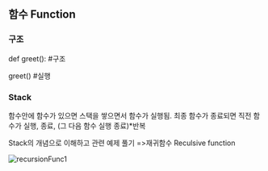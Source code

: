 ## 함수 Function
### 구조
def greet():   #구조

greet() #실행

### Stack
함수안에 함수가 있으면 스택을 쌓으면서 함수가 실행됨.
최종 함수가 종료되면 직전 함수가 실행, 종료, (그 다음 함수 실행 종료)*반복

Stack의 개념으로 이해하고 관련 예제 풀기 =>재귀함수 Reculsive function









![recursionFunc1](https://github.com/user-attachments/assets/c290e2e5-5431-470f-9602-556fc21df44f)
